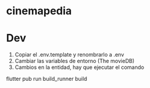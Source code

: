 # cinemapedia

# Dev

1. Copiar el .env.template y renombrarlo a .env
2. Cambiar las variables de entorno (The movieDB)
3. Cambios en la entidad, hay que ejecutar el comando

flutter pub run build_runner build
